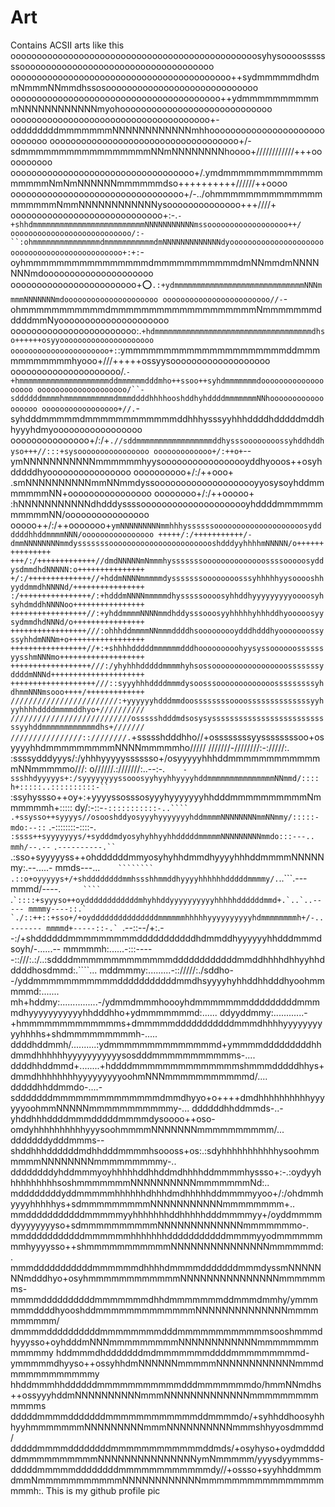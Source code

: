 # Art
Contains ACSII arts like this
ooooooooooooooooooooooooooooooooooooooooooooooosyhysoooosssssssooooooooooooooooooooooooooooooooooooo
oooooooooooooooooooooooooooooooooooooooooo++sydmmmmmdhdmmNmmmNNmmdhssosooooooooooooooooooooooooooooo
oooooooooooooooooooooooooooooooooooooooo++ydmmmmmmmmmmmNNNNNNNNNNNNmyohooooooooooooooooooooooooooooo
oooooooooooooooooooooooooooooooooooooo+-oddddddddmmmmmmmNNNNNNNNNNNNmhhooooooooooooooooooooooooooooo
oooooooooooooooooooooooooooooooooooo+/-sdmmmmmmmmmmmmmmmmmNNmNNNNNNNNhoooo+////////////+++oooooooooo
ooooooooooooooooooooooooooooooooooo+/.ymdmmmmmmmmmmmmmmmmmmNmNmNNNNNNmmmmmmdso++++++++++//////++oooo
ooooooooooooooooooooooooooooooooo+/-../ohmmmmmmmmmmmmmmmmmmmmNmmNNNNNNNNNNNNysoooooooooooooo+++////+
ooooooooooooooooooooooooooooo+:-.`-+shhdmmmmmmmmmmmmmmmmmmmmmmmmmNNNNNNNNNNNmssoooooooooooooooooo++/
ooooooooooooooooooooooooooo/:-``:ohmmmmmmmmmmmmmmmdmmmmmmmmmmmdmNNNNNNNNNNNNNdyooooooooooooooooooooo
ooooooooooooooooooooooooo+:+:`-oyhmmmmmmmmmmmmmmmmdmmmmmmmmmmmdmNNmmdmNNNNNNNmdooooooooooooooooooooo
oooooooooooooooooooooooo+:o:`.:+ydmmmmmmmmmmmmmmmmmmmmmmmmmmmmmNNNmmmmNNNNNNNmdooooooooooooooooooooo
oooooooooooooooooooooooo//-`-ohmmmmmmmmmmmdmmmmmmmmmmmmmmmmmmmNmmmmmmmdddddmmNyooooooooooooooooooooo
oooooooooooooooooooooooo:.`+hdmmmmmmmmmmmmmmmmmmmmmmmmmmmmmmmmmmmdhso++++++osyyooooooooooooooooooooo
oooooooooooooooooooooo+:`:ymmmmmmmmmmmmmmmmmmmmmddmmmmmmmmmmmhyooo+///+++++ossyysooooooooooooooooooo
ooooooooooooooooooooo/.`-+hmmmmmmmmmmmmmmmmmmmmddmmmmmmdddmho++ssoo++syhdmmmmmmmdooooooooooooooooooo
oooooooooooooooooooo/``-sddddddmmmmhmmmmmmmmmmmdmmmddddhhhhooshddhyhddddmmmmmmmNNhoooooooooooooooooo
ooooooooooooooooo+//.`-syhdddmmmmmdmmmmmmmmmmmmddhhhysssyyhhhddddhdddddmddhhyyyhdmyooooooooooooooooo
ooooooooooooooo+/:/+`.//sddmmmmmmmmmmmmmmmmmddhysssoooooooossyhddhddhyso+++//:::+sysoooooooooooooooo
ooooooooooooo+/:++o+`--ymNNNNNNNNNNNmmmmmmhyysooooooooooooooooyddhyooos++osyhdddddhyoooooooooooooooo
oooooooooo+/:/++ooo+ .smNNNNNNNNNNmmNNmmdyssoooooooooooooooooooyyosysoyhddmmmmmmmNN+oooooooooooooooo
oooooooo+/:/++ooooo+ :hNNNNNNNNNNNdhdddyssssooooooooooooooooooooyhddddmmmmmmmmmmmNN/oooooooooooooooo
ooooo++/:/++ooooooo+`ymNNNNNNNNNmmhhhyssssssoooooooooooooooooooosyddddddhhddmmmmNNN/oooooooooooooooo
+++++/:/+++++++++++/-dmmNNNNNNNNmmdysssssssoooooooooooooooooooooooshdddyyhhhhmNNNNN/o+++++++++++++++
+++/:/+++++++++++++//dmdNNNNNmNmmmhysssssssoooooooooooooossssooooosyddysdmmdhdNNNNN:o+++++++++++++++
+/:/++++++++++++++//+hddmNNNNmmmmmdysssssssoooooooosssyhhhhhyysooooshhyyddmmdhNNNNd/++++++++++++++++
:/++++++++++++++++/:+hdddmNNNNmmmmmdhysssssoooosyhhddhyyyyyyyyyoooosyhsyhdmddhNNNNoo++++++++++++++++
+++++++++++++++++//:+yhddmmmmNNNNmmdhddysssooosyyhhhhhyhhhddhyooooosyysydmmdhdNNNd/o++++++++++++++++
+++++++++++++++++///:ohhhddmmmmNNmmmddddhsooooooooydddhdddhyooooooossyssyhhdmNNNm+o+++++++++++++++++
+++++++++++++++++//+:+shhhhdddddmmmmmmdddhooooooooohyysyssoooooossssssyysshmNNNmo+++++++++++++++++++
++++++++++++++++++///:/yhyhhhdddddmmmmhyhsossooooooooooooooooosssssssyddddmNNNd+++++++++++++++++++++
+++++++++++++++++++///::syyyhhhddddmmmdysoosssooooooooooooosssssssssyhdhmmNNNmsooo++++/+++++++++++++
////////////////////////:+yyyyyyhdddmmdoossssssssoooossssssssssssssyyhyyhhhhddddmmmmddhyo+//////////
///////////////////////////ossssshdddmdsosysysssssssssssssssssssssssssssyyhddmmmmmmmmmmmmdhs+///////
////////////////::////////.`+ssssshdddhho//+ossssssssyyssssssssoo+osyyyyhhdmmmmmmmmmNNNNmmmmmho/////
///////-////////:-://///:.   :ssssydddyyys/:/yhhhyyyyysssssso+/osyyyyyhhhddmmmmmmmmmmmmmNNmmmmmo///:
o//////.:///////:..--:-.`     -ssshhdyyyyys+:/syyyyyyyyssooosyyhyyhhyyyyhddmmmmmmmmmmmmmmmNNmmd/::::
h+:::::..::::::::::-``        `:ssyhyssso++oy+:+yyyyssosssosyyyhyyyyyyyhhdddmmmmmmmmmmNmmmmmmh+:::::
dy/:-::-`-:::::::::::-..````   .+ssysso++syyyys//osooshddyosyyyhyyyyyyyhddmmmmNNNNNNNNmmNNmmy/:::::-
mdo:--::` .-::::::::-::::-.    `:ssss++syyyyyyys/+sydddmdyosyhyhhyyhhdddddmmmmmNNNNNNNNNmmdo:::---..
mmh/--.--` `.----------.``    `.:sso+syyyyyss++ohddddddmmyosyhyhhdmmdhyyyyhhhddmmmmNNNNNmy:.--.....-
mmds---...`    ````````       .::o+oyyyyys+/+shddddddddmmhssshhmmddhyyyyhhhhhhdddddmmmmy/.`..```.---
mmmd/----.`      ````  `.`` `::::+syyyso++oyddddddddddddmhyhhddyyyyyyyyyyhhhhhddddddmmd+.`..`..-----
mmmmy----::.`          `./::++::+sso+/+oydddddddddddddddmmmmmmhhhhhyyyyyyyyyyhdmmmmmmmmh+/-..-------
mmmmd+-----::-.`  ``.--::--/+:.--:/+shddddddmmmmmmmmmdddddddddddhdmmddhyyyyyyhhdddmmmdsoyh/-......--
mmmmmh:......-:::-----::///:.:/..:sddddmmmmmmmmmmmmmddddddddddddmmddhhhhdhhyyhhdddddhosdmmd:.````...
mddmmmy:.........-:://///:./sddho--/yddmmmmmmmmmmmdddddddddddmmdhsyyyyhyhhddhhdddhyoohmmmmmd:.......
mh+hddmy:...............-/ydmmdmmmhoooyhdmmmmmmmdddddddddmmmmdhyyyyyyyyyyyhhdddhho+ydmmmmmmmd:......
ddyyddmmy:............-+hmmmmmmmmmmmmms+dmmmmmdddddddddddmmmdhhhhyyyyyyyyyyhhhhs+shdmmmmmmmmmh-.....
ddddhddmmh/..........:ydmmmmmmmmmmmmmmd+ymmmmdddddddddhhdmmdhhhhhhyyyyyyyyyyysosdddmmmmmmmmmmms-....
ddddhhddmmd+........+hddddmmmmmmmmmmmmmmshmmmdddddhhys+dmmdhhhhhhhhyyyyyyyyyoohmNNNmmmmmmmmmmmd/....
dddddhhddmmdo-....-sdddddddmmmmmmmmmmmmmmdmmdhyyo+o++++dmdhhhhhhhhhhyyyyyyoohmmNNNNNmmmmmmmmmmmy-...
ddddddhhddmmds-..-yhddhhhddddmmmdddddmmmmdysoooo++oso-omdyhhhhhhhhhhyyysoohmmmmNNNNNNNmmmmmmmmmm/...
dddddddydddmmms--shddhhhddddddmdhhdddmmmmhsoooss+os:.:sdyhhhhhhhhhhhysoohmmmmmmNNNNNNNNmmmmmmmmmy-..
ddddddddyhddmmmyoyhhhhhddhhddmdhhhhddmmmmhyssso+:-.:oydyyhhhhhhhhhhsoshmmmmmmmNNNNNNNNNNmmmmmmmNd:..
mddddddddyddmmmmmhhhhhhdhhhdmdhhhhhddmmmmyyoo+/:/ohdmmhyyyyhhhhhys+sdmmmmmmmmmNNNNNNNNNNNmmmmmmmm+..
mmdddddddddddmmmmmyyhhhhhhhddhhhhhdddmmmmyy+/oyddmmmmdyyyyyyyyso+sdmmmmmmmmmmNNNNNNNNNNNNNmmmmmmmo-.
mmdddddddddddmmmmmmhhhhhhhdddddddddddmmmmyyodmmmmmmmmhyyyysso++shmmmmmmmmmmmNNNNNNNNNNNNNNNmmmmmmd:.
mmmdddddddddddmmmmmmdhhhhdmmmmdddddddmmmdyssmNNNNNNNmdddhyo+osyhmmmmmmmmmmmmNNNNNNNNNNNNNNNmmmmmmms-
mmmmddddddddddmmmmmmmdhhdmmmmmmmddmmmdmmhy/ymmmmmmddddhyooshddmmmmmmmmmmmmmNNNNNNNNNNNNNNmmmmmmmmmm/
dmmmmddddddddddmmmmmmmmdddmmmmmmmmmmmmsooshmmmdhyyysso+oyhdddmNNNmmmmmmmmmNNNNNNNNNNNNmmmmmmmmmmmmmy
hddmmmdhdddddddmdmmmmmmmddddmmmmmmmmmd-ymmmmmdhyyso++ossyhhdmNNNNNNmmmmmNNNNNNNNNNNNmmmdmmmmmmmmmmmy
hhddmmmhhddddddmmmmmmmmmmmdddmmmmmmmdo/hmmNNmdhs++ossyyyhddmNNNNNNNNNNmmmNNNNNNNNNNNNNmmmmmmmmmmmmms
dddddmmmmdddddddmmmmmmmmmmmmddmmmmdo/+syhhddhoosyhhhyyhmmmmmmmNNNNNNNNNmmmNNNNNNNNNNmmmshhyyosdmmmd/
dddddmmmmddddddddmmmmmmmmmmmmddmds/+osyhyso+oydmddddddmmmmmmmmmmNNNNNNNNNNNNNNNymNmmmmm/yyysdyymmms-
dddddmmmmmddddddddmmmmmmmmmmmmdy//+ossso+syyhhddmmmdmmNmmmmmmmmmmmNNNNNNNNNNNNmmmmmmmmmmmmmmmmmmmh:.
This is my github profile pic

